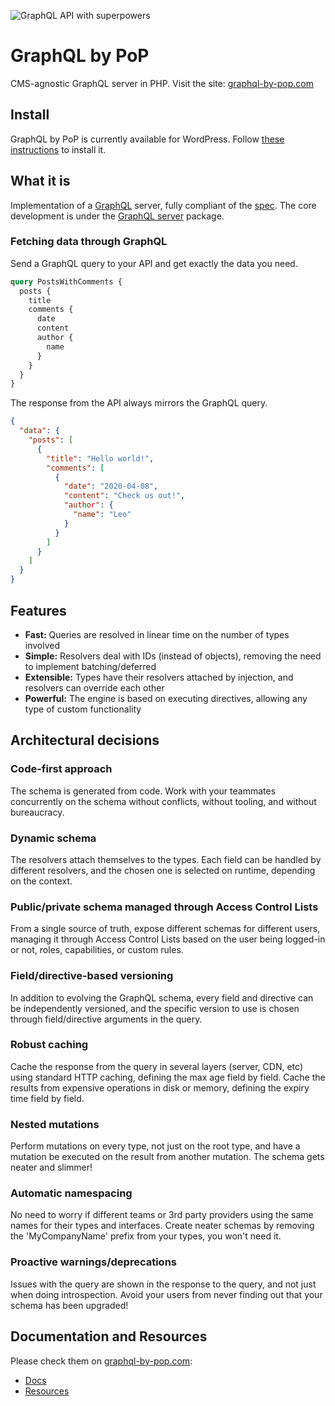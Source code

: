 ![GraphQL API with superpowers](https://graphql-by-pop.com/assets/superheroes.png)

# GraphQL by PoP

CMS-agnostic GraphQL server in PHP. Visit the site: [graphql-by-pop.com](https://graphql-by-pop.com)

## Install

GraphQL by PoP is currently available for WordPress. Follow [these instructions](https://graphql-by-pop.com/docs/getting-started/installation/wordpress.html) to install it.

## What it is

Implementation of a [GraphQL](https://graphql.org) server, fully compliant of the [spec](https://spec.graphql.org/). The core development is under the [GraphQL server](packages/graphql-server) package.

### Fetching data through GraphQL

Send a GraphQL query to your API and get exactly the data you need.

```graphql
query PostsWithComments {
  posts {
    title
    comments {
      date
      content
      author {
        name
      }
    }
  }
}
```

The response from the API always mirrors the GraphQL query.

```json
{
  "data": {
    "posts": [
      {
        "title": "Hello world!",
        "comments": [
          {
            "date": "2020-04-08",
            "content": "Check us out!",
            "author": {
              "name": "Leo"
            }
          }
        ]
      }
    ]
  }
}
```

## Features
 
- **Fast:** Queries are resolved in linear time on the number of types involved
- **Simple:** Resolvers deal with IDs (instead of objects), removing the need to implement batching/deferred
- **Extensible:** Types have their resolvers attached by injection, and resolvers can override each other
- **Powerful:** The engine is based on executing directives, allowing any type of custom functionality

## Architectural decisions

### Code-first approach

The schema is generated from code. Work with your teammates concurrently on the schema without conflicts, without tooling, and without bureaucracy.

### Dynamic schema

The resolvers attach themselves to the types. Each field can be handled by different resolvers, and the chosen one is selected on runtime, depending on the context.

### Public/private schema managed through Access Control Lists

From a single source of truth, expose different schemas for different users, managing it through Access Control Lists based on the user being logged-in or not, roles, capabilities, or custom rules.

### Field/directive-based versioning

In addition to evolving the GraphQL schema, every field and directive can be independently versioned, and the specific version to use is chosen through field/directive arguments in the query.

### Robust caching

Cache the response from the query in several layers (server, CDN, etc) using standard HTTP caching, defining the max age field by field. Cache the results from expensive operations in disk or memory, defining the expiry time field by field.

### Nested mutations

Perform mutations on every type, not just on the root type, and have a mutation be executed on the result from another mutation. The schema gets neater and slimmer!

### Automatic namespacing

No need to worry if different teams or 3rd party providers using the same names for their types and interfaces. Create neater schemas by removing the 'MyCompanyName' prefix from your types, you won't need it.

### Proactive warnings/deprecations

Issues with the query are shown in the response to the query, and not just when doing introspection. Avoid your users from never finding out that your schema has been upgraded!

## Documentation and Resources

Please check them on [graphql-by-pop.com](https://graphql-by-pop.com/):

- [Docs](https://graphql-by-pop.com/docs/)
- [Resources](https://graphql-by-pop.com/resources/)